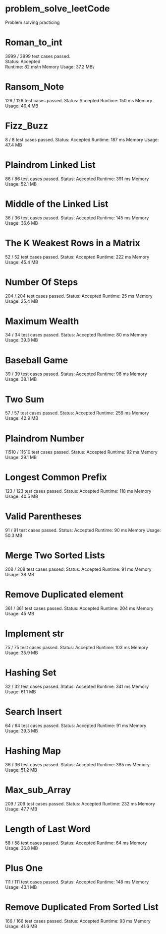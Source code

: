 # problem_solve_leetCode
Problem solving practicing 

# Roman_to_int
3999 / 3999 test cases passed.\
Status: Accepted\
Runtime: 82 ms\n
Memory Usage: 37.2 MB\

# Ransom_Note
126 / 126 test cases passed.
Status: Accepted
Runtime: 150 ms
Memory Usage: 40.4 MB

# Fizz_Buzz
8 / 8 test cases passed.
Status: Accepted
Runtime: 187 ms
Memory Usage: 47.4 MB

#  Plaindrom Linked List
86 / 86 test cases passed.
Status: Accepted
Runtime: 391 ms
Memory Usage: 52.1 MB


# Middle of the Linked List
36 / 36 test cases passed.
Status: Accepted
Runtime: 145 ms
Memory Usage: 36.6 MB

# The K Weakest Rows in a Matrix
52 / 52 test cases passed.
Status: Accepted
Runtime: 222 ms
Memory Usage: 45.4 MB

# Number Of Steps
204 / 204 test cases passed.
Status: Accepted
Runtime: 25 ms
Memory Usage: 25.4 MB

# Maximum Wealth
34 / 34 test cases passed.
Status: Accepted
Runtime: 80 ms
Memory Usage: 39.3 MB

# Baseball Game
39 / 39 test cases passed.
Status: Accepted
Runtime: 98 ms
Memory Usage: 38.1 MB

# Two Sum
57 / 57 test cases passed.
Status: Accepted
Runtime: 256 ms
Memory Usage: 42.9 MB

# Plaindrom Number
11510 / 11510 test cases passed.
Status: Accepted
Runtime: 92 ms
Memory Usage: 29.1 MB

# Longest Common Prefix
123 / 123 test cases passed.
Status: Accepted
Runtime: 118 ms
Memory Usage: 40.5 MB


# Valid Parentheses
91 / 91 test cases passed.
Status: Accepted
Runtime: 90 ms
Memory Usage: 50.3 MB

# Merge Two Sorted Lists
208 / 208 test cases passed.
Status: Accepted
Runtime: 91 ms
Memory Usage: 38 MB


# Remove Duplicated element
361 / 361 test cases passed.
Status: Accepted
Runtime: 204 ms
Memory Usage: 45 MB

# Implement str

75 / 75 test cases passed.
Status: Accepted
Runtime: 103 ms
Memory Usage: 35.9 MB

# Hashing Set

32 / 32 test cases passed.
Status: Accepted
Runtime: 341 ms
Memory Usage: 61.1 MB


# Search Insert

64 / 64 test cases passed.
Status: Accepted
Runtime: 91 ms
Memory Usage: 39.3 MB

# Hashing Map
36 / 36 test cases passed.
Status: Accepted
Runtime: 385 ms
Memory Usage: 51.2 MB

# Max_sub_Array
209 / 209 test cases passed.
Status: Accepted
Runtime: 232 ms
Memory Usage: 47.7 MB

# Length of Last Word
58 / 58 test cases passed.
Status: Accepted
Runtime: 64 ms
Memory Usage: 36.8 MB

# Plus One
111 / 111 test cases passed.
Status: Accepted
Runtime: 148 ms
Memory Usage: 43.1 MB

# Remove Duplicated From Sorted List
166 / 166 test cases passed.
Status: Accepted
Runtime: 93 ms
Memory Usage: 41.6 MB
